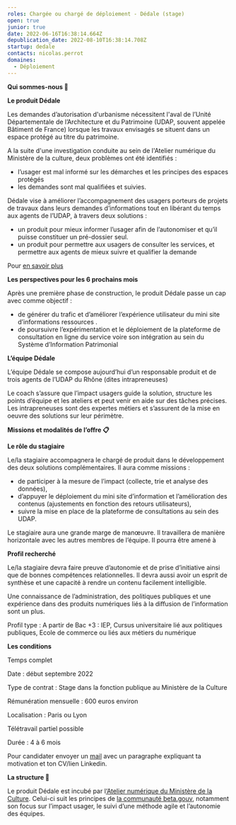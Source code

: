 ```yaml
---
roles: Chargée ou chargé de déploiement - Dédale (stage)
open: true
junior: true
date: 2022-06-16T16:38:14.664Z
depublication_date: 2022-08-10T16:38:14.708Z
startup: dedale
contacts: nicolas.perrot
domaines:
  - Déploiement
---
```

**Qui sommes-nous 👋**

**Le produit Dédale**

Les demandes d’autorisation d'urbanisme nécessitent l'aval de l’Unité Départementale de l’Architecture et du Patrimoine (UDAP, souvent appelée Bâtiment de France) lorsque les travaux envisagés se situent dans un espace protégé au titre du patrimoine.

A la suite d'une investigation conduite au sein de l'Atelier numérique du Ministère de la culture, deux problèmes ont été identifiés :

* l’usager est mal informé sur les démarches et les principes des espaces protégés
* les demandes sont mal qualifiées et suivies.

Dédale vise à améliorer l’accompagnement des usagers porteurs de projets de travaux  dans leurs demandes d’informations tout en libérant du temps aux agents de l’UDAP, à travers deux solutions : 

* un produit pour mieux informer l’usager afin de l’autonomiser et qu’il puisse constituer un pré-dossier seul. 
* un produit pour permettre aux usagers de consulter les services, et permettre aux agents de mieux suivre et qualifier la demande 

Pour [en savoir plus](https://beta.gouv.fr/startups/dedale.html)

**Les perspectives pour les 6 prochains mois**

Après une première phase de construction, le produit Dédale passe un cap avec comme objectif :

* de générer du trafic et d’améliorer l’expérience utilisateur du mini site d’informations ressources .
* de poursuivre l’expérimentation et le déploiement de la plateforme de consultation en ligne du service voire son intégration au sein du Système d’Information Patrimonial

**L’équipe Dédale**

L’équipe Dédale se compose aujourd’hui d’un responsable produit et de trois agents de l’UDAP du Rhône (dites intrapreneuses)

Le coach s’assure que l’impact usagers guide la solution, structure les points d’équipe et les ateliers et peut venir en aide sur des tâches précises. Les intrapreneuses sont des expertes métiers et s’assurent de la mise en oeuvre des solutions sur leur périmètre.

**Missions et modalités de l’offre 📋**

**Le rôle du stagiaire**

Le/la stagiaire accompagnera le chargé de produit dans le développement des deux solutions complémentaires. Il aura comme missions :

* de participer à la mesure de l’impact (collecte, trie et analyse des données),
* d’appuyer le déploiement du mini site d’information et l’amélioration des contenus (ajustements en fonction des retours utilisateurs),
* suivre la mise en place de la plateforme de consultations au sein des UDAP.

Le stagiaire aura une grande marge de manœuvre. Il travaillera de manière horizontale avec les autres membres de l’équipe. Il pourra être amené à 

**Profil recherché**

Le/la stagiaire devra faire preuve d’autonomie et de prise d’initiative ainsi que de bonnes compétences relationnelles. Il devra aussi avoir un esprit de synthèse et une capacité à rendre un contenu facilement intelligible.

Une connaissance de l’administration, des politiques publiques et une expérience dans des produits numériques liés à la diffusion de l’information sont un plus.

Profil type : A partir de Bac +3 : IEP, Cursus universitaire lié aux politiques publiques, Ecole de commerce ou liés aux métiers du numérique

**Les conditions**

Temps complet

Date : début septembre 2022

Type de contrat : Stage dans la fonction publique au Ministère de la Culture

Rémunération mensuelle : 600 euros environ

Localisation : Paris ou Lyon 

Télétravail partiel possible 

Durée : 4 à 6 mois

Pour candidater envoyer un [mail](nicolas.perrot@beta.gouv.fr) avec un paragraphe expliquant ta motivation et ton CV/lien Linkedin.

**La structure 🏫**

Le produit Dédale est incubé par l[‘Atelier numérique du Ministère de la Culture](https://www.incubateur.net/approche/incubateurs/culture.html). Celui-ci suit les principes de [la communauté beta.gouv](https://beta.gouv.fr/), notamment son focus sur l’impact usager, le suivi d’une méthode agile et l’autonomie des équipes.